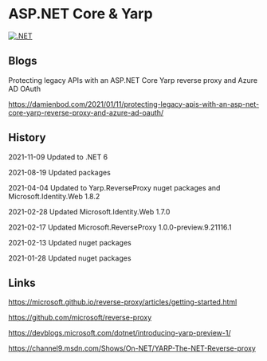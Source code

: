 # ASP.NET Core & Yarp

[![.NET](https://github.com/damienbod/AspNetCoreYarp/workflows/.NET/badge.svg)](https://github.com/damienbod/AspNetCoreYarp/actions?query=workflow%3A.NET) 

## Blogs

Protecting legacy APIs with an ASP.NET Core Yarp reverse proxy and Azure AD OAuth

https://damienbod.com/2021/01/11/protecting-legacy-apis-with-an-asp-net-core-yarp-reverse-proxy-and-azure-ad-oauth/

## History

2021-11-09 Updated to .NET 6

2021-08-19 Updated packages

2021-04-04 Updated to Yarp.ReverseProxy nuget packages and  Microsoft.Identity.Web 1.8.2

2021-02-28 Updated Microsoft.Identity.Web 1.7.0

2021-02-17 Updated Microsoft.ReverseProxy 1.0.0-preview.9.21116.1

2021-02-13 Updated nuget packages

2021-01-28 Updated nuget packages

## Links

https://microsoft.github.io/reverse-proxy/articles/getting-started.html

https://github.com/microsoft/reverse-proxy

https://devblogs.microsoft.com/dotnet/introducing-yarp-preview-1/

https://channel9.msdn.com/Shows/On-NET/YARP-The-NET-Reverse-proxy
